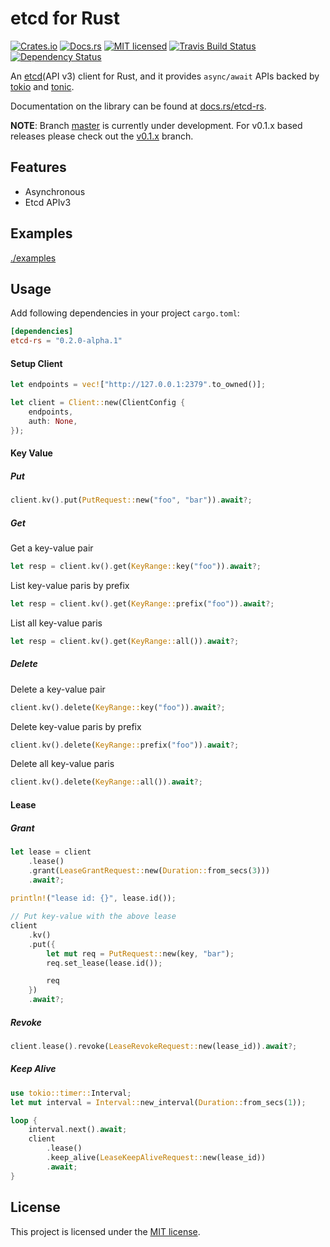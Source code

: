 etcd for Rust
====

[![Crates.io][crates-badge]][crates-url]
[![Docs.rs][docs-badge]][docs-url]
[![MIT licensed][mit-badge]][mit-url]
[![Travis Build Status][travis-badge]][travis-url]
[![Dependency Status][deps-badge]][deps-url]

[crates-badge]: https://img.shields.io/crates/v/etcd-rs.svg
[crates-url]: https://crates.io/crates/etcd-rs
[docs-badge]: https://docs.rs/etcd-rs/badge.svg
[docs-url]: https://docs.rs/etcd-rs
[mit-badge]: https://img.shields.io/badge/license-MIT-blue.svg
[mit-url]: LICENSE-MIT
[travis-badge]: https://travis-ci.org/ccc13/etcd-rs.svg?branch=master
[travis-url]: https://travis-ci.org/ccc13/etcd-rs
[deps-badge]: https://deps.rs/repo/github/ccc13/etcd-rs/status.svg
[deps-url]: https://deps.rs/repo/github/ccc13/etcd-rs


An [etcd](https://github.com/etcd-io/etcd)(API v3) client for Rust, and it provides `async/await` APIs backed by [tokio](https://github.com/tokio-rs/tokio) and [tonic](https://github.com/hyperium/tonic).

Documentation on the library can be found at [docs.rs/etcd-rs](https://docs.rs/etcd-rs).

**NOTE**: Branch [master](https://github.com/ccc13/etcd-rs/tree/master) is currently under development. For v0.1.x based releases please check out the [v0.1.x](https://github.com/ccc13/etcd-rs/tree/v0.1.x) branch.

Features
----

- Asynchronous
- Etcd APIv3

Examples
----

[./examples](./examples)

Usage
----

Add following dependencies in your project `cargo.toml`:

```toml
[dependencies]
etcd-rs = "0.2.0-alpha.1"
```

#### Setup Client

```rust
let endpoints = vec!["http://127.0.0.1:2379".to_owned()];

let client = Client::new(ClientConfig {
    endpoints,
    auth: None,
});
```

#### Key Value

##### Put

```rust
client.kv().put(PutRequest::new("foo", "bar")).await?;
```

##### Get

Get a key-value pair

```rust
let resp = client.kv().get(KeyRange::key("foo")).await?;
```

List key-value paris by prefix

```rust
let resp = client.kv().get(KeyRange::prefix("foo")).await?;
```

List all key-value paris

```rust
let resp = client.kv().get(KeyRange::all()).await?;
```

##### Delete

Delete a key-value pair

```rust
client.kv().delete(KeyRange::key("foo")).await?;
```

Delete key-value paris by prefix

```rust
client.kv().delete(KeyRange::prefix("foo")).await?;
```

Delete all key-value paris

```rust
client.kv().delete(KeyRange::all()).await?;
```

#### Lease

##### Grant

```rust
let lease = client
    .lease()
    .grant(LeaseGrantRequest::new(Duration::from_secs(3)))
    .await?;
        
println!("lease id: {}", lease.id());

// Put key-value with the above lease
client
    .kv()
    .put({
        let mut req = PutRequest::new(key, "bar");
        req.set_lease(lease.id());

        req
    })
    .await?;
```

##### Revoke

```rust
client.lease().revoke(LeaseRevokeRequest::new(lease_id)).await?;
```

##### Keep Alive

```rust
use tokio::timer::Interval;
let mut interval = Interval::new_interval(Duration::from_secs(1));

loop {
    interval.next().await;
    client
        .lease()
        .keep_alive(LeaseKeepAliveRequest::new(lease_id))
        .await;
}
```

License
----

This project is licensed under the [MIT license](LICENSE).
